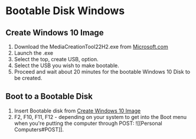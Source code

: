 # Bootable Disk Windows
## Create Windows 10 Image
1. Download the MediaCreationTool22H2.exe from [Microsoft.com](https://www.microsoft.com/en-us/software-download/windows10)
2. Launch the .exe
3. Select the top, create USB, option.
4. Select the USB you wish to make bootable. 
5. Proceed and wait about 20 minutes for the bootable Windows 10 Disk to be created. 

## Boot to a Bootable Disk
1. Insert Bootable disk from [Create Windows 10 Image](#Create-Windows-10-Image)
2. F2, F10, F11, F12 - depending on your system to get into the Boot menu when you're putting the computer through  POST: ![[Personal Computers#POST]]. 